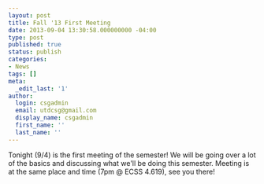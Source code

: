 ```yaml
---
layout: post
title: Fall '13 First Meeting
date: 2013-09-04 13:30:58.000000000 -04:00
type: post
published: true
status: publish
categories:
- News
tags: []
meta:
  _edit_last: '1'
author:
  login: csgadmin
  email: utdcsg@gmail.com
  display_name: csgadmin
  first_name: ''
  last_name: ''
---
```


Tonight (9/4) is the first meeting of the semester! We will be going over a lot of the basics and discussing what we'll be doing this semester. Meeting is at the same place and time (7pm @ ECSS 4.619), see you there!
